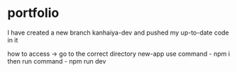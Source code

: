 # portfolio

I have created a new branch kanhaiya-dev and pushed my up-to-date code in it

how to access ->
        go to the correct directory new-app
        use command  - npm i
        then run command - npm run dev
